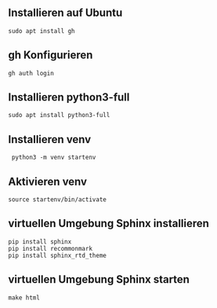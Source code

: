 ## Installieren auf Ubuntu
```
sudo apt install gh
```
## gh Konfigurieren
```
gh auth login
```
## Installieren python3-full
```
sudo apt install python3-full

```
## Installieren venv
```
 python3 -m venv startenv
```
## Aktivieren venv
```
source startenv/bin/activate
```

## virtuellen Umgebung Sphinx installieren

```
pip install sphinx
pip install recommonmark
pip install sphinx_rtd_theme
```

## virtuellen Umgebung Sphinx starten

```
make html
```










